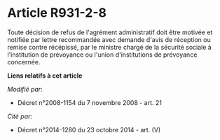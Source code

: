 # Article R931-2-8

Toute décision de refus de l'agrément administratif doit être motivée et notifiée par lettre recommandée avec demande d'avis
de réception ou remise contre récépissé, par le ministre chargé de la sécurité sociale à l'institution de prévoyance ou
l'union d'institutions de prévoyance concernée.

**Liens relatifs à cet article**

_Modifié par_:

  - Décret n°2008-1154 du 7 novembre 2008 - art. 21

_Cité par_:

  - Décret n°2014-1280 du 23 octobre 2014 - art. (V)
